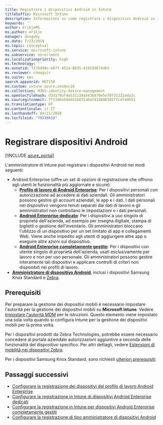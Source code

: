 ```yaml
---
title: Registrare i dispositivi Android in Intune
titleSuffix: Microsoft Intune
description: Informazioni su come registrare i dispositivi Android in Intune.
keywords: ''
author: ErikjeMS
ms.author: erikje
manager: dougeby
ms.date: 7/23/2019
ms.topic: conceptual
ms.service: microsoft-intune
ms.subservice: enrollment
ms.localizationpriority: high
ms.technology: ''
ms.assetid: f276d98c-b077-452a-8835-41919d674db5
ms.reviewer: chmaguir
ms.suite: ems
search.appverid: MET150
ms.custom: intune-azure;seodec18
ms.collection: M365-identity-device-management
ms.openlocfilehash: d3d179af4a531134a543b070e5e70731231eda2c
ms.sourcegitcommit: 7f17d6eb9dd41b031a6af4148863d2ffc4f49551
ms.translationtype: HT
ms.contentlocale: it-IT
ms.lasthandoff: 04/21/2020
ms.locfileid: "79339618"
---
```

# <a name="enroll-android-devices"></a>Registrare dispositivi Android

[!INCLUDE [azure_portal](../includes/azure_portal.md)]

L'amministratore di Intune può registrare i dispositivi Android nei modi seguenti:
- Android Enterprise (offre un set di opzioni di registrazione che offrono agli utenti le funzionalità più aggiornate e sicure):
    - [**Profilo di lavoro di Android Enterprise**](android-work-profile-enroll.md): Per i dispositivi personali con autorizzazione ad accedere ai dati aziendali. Gli amministratori possono gestire gli account aziendali, le app e i dati. I dati personali nel dispositivo vengono tenuti separati dai dati di lavoro e gli amministratori non controllano le impostazioni o i dati personali. 
    - [**Android Enterprise dedicato**](android-kiosk-enroll.md): Per i dispositivi a uso singolo di proprietà dell'azienda, ad esempio per insegna digitale, stampa di biglietti o gestione dell'inventario. Gli amministratori bloccano l'utilizzo di un dispositivo per un set limitato di app e collegamenti Web. Viene anche impedito agli utenti di aggiungere altre app o eseguire altre azioni sul dispositivo.
    - [**Android Enterprise completamente gestito**](android-fully-managed-enroll.md): Per i dispositivi con utente singolo di proprietà dell'azienda, usati esclusivamente per lavoro e non per uso personale. Gli amministratori possono gestire interamente tali dispositivi e applicare controlli di criteri non disponibili nei profili di lavoro. 
- [**Amministratore di dispositivo Android**](android-enroll-device-administrator.md), inclusi i dispositivi Samsung Knox Standard e [Zebra](../configuration/android-zebra-mx-overview.md). 

## <a name="prerequisites"></a>Prerequisiti

Per preparare la gestione dei dispositivi mobili è necessario impostare l'autorità per la gestione dei dispositivi mobili su **Microsoft Intune**. Vedere [Impostare l'autorità MDM](../fundamentals/mdm-authority-set.md) per le istruzioni. Questo elemento viene impostato una sola volta quando si configura Intune per la gestione dei dispositivi mobili per la prima volta.

Per i dispositivi prodotti da Zebra Technologies, potrebbe essere necessario concedere al portale aziendale autorizzazioni aggiuntive a seconda delle funzionalità del dispositivo specifico. Per altri dettagli, vedere [Estensioni di mobilità nei dispositivi Zebra](../configuration/android-zebra-mx-overview.md).

Per i dispositivi Samsung Knox Standard, sono richiesti [ulteriori prerequisiti](android-samsung-knox-mobile-enroll.md).

## <a name="next-steps"></a>Passaggi successivi

- [Configurare la registrazione dei dispositivi del profilo di lavoro Android Enterprise](android-work-profile-enroll.md)
- [Configurare la registrazione in Intune di dispositivi Android Enterprise dedicati](android-kiosk-enroll.md)
- [Configurare la registrazione in Intune per dispositivi Android Enterprise completamente gestiti](android-fully-managed-enroll.md)
- [Configurare la registrazione di tipo amministratore di dispositivi Android](android-enroll-device-administrator.md)

